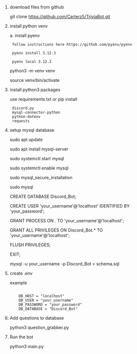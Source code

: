 1. download files from github

	git clone https://github.com/Carterz5/TriviaBot.git

2. install python venv

	a. install pyenv

		follow instructions here https://github.com/pyenv/pyenv

		pyenv install 3.12.3

		pyenv local 3.12.3

	python3 -m venv venv

	source venv/bin/activate

3. install python3 packages

    use requirements.txt or pip install

        discord.py
        mysql-connector-python
        python-dotenv
        requests


4. setup mysql database

	sudo apt update

	sudo apt install mysql-server

	sudo systemctl start mysql

	sudo systemctl enable mysql

	sudo mysql_secure_installation
	
	sudo mysql

	CREATE DATABASE Discord_Bot;

	CREATE USER 'your_username'@'localhost' IDENTIFIED BY 'your_password';

	GRANT PROCESS ON *.* TO 'your_username'@'localhost';

	GRANT ALL PRIVILEGES ON Discord_Bot.* TO 'your_username'@'localhost';

	FLUSH PRIVILEGES;
    
	EXIT;

	mysql -u your_username -p Discord_Bot < schema.sql


5. create .env

    example
    ``` DISCORD_TOKEN = your_token_here

        DB_HOST = "localhost"
        DB_USER = "your_username"
        DB_PASSWORD = "your_password"
        DB_DATABASE = "Discord_Bot"
	```

6. Add questions to database

	python3 question_grabber.py


7. Run the bot

	python3 main.py